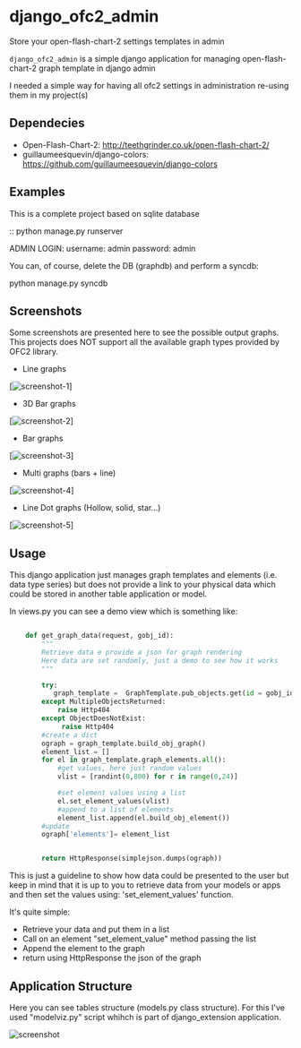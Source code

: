 django_ofc2_admin
=================

Store your open-flash-chart-2 settings templates in admin


``django_ofc2_admin`` is a simple django application for managing
open-flash-chart-2 graph template in django admin

I needed a simple way for having all ofc2 settings in administration re-using
them in my project(s)


Dependecies
-----------

* Open-Flash-Chart-2: http://teethgrinder.co.uk/open-flash-chart-2/
* guillaumeesquevin/django-colors: https://github.com/guillaumeesquevin/django-colors



Examples
--------

This is a complete project based on sqlite database

::
python manage.py runserver


ADMIN LOGIN:
  username: admin
  password: admin

You can, of course, delete the DB (graphdb) and perform a syncdb:

python manage.py syncdb




Screenshots
-----------------------

Some screenshots are presented here to see the possible output graphs.
This projects does NOT support all the available graph types provided by OFC2 library.

* Line graphs

[![screenshot-1](https://github.com/hcsturix74/django_ofc2_admin/tree/master/screenshots/screenshot-1.png)]

* 3D Bar graphs

[![screenshot-2](https://github.com/hcsturix74/django_ofc2_admin/tree/master/screenshots/screenshot-2.png)]


* Bar graphs

[![screenshot-3](https://github.com/hcsturix74/django_ofc2_admin/tree/master/screenshots/screenshot-3.png)]


* Multi graphs (bars + line)

[![screenshot-4](https://github.com/hcsturix74/django_ofc2_admin/tree/master/screenshots/screenshot-4.png)]


* Line Dot graphs (Hollow, solid, star...)

[![screenshot-5](https://github.com/hcsturix74/django_ofc2_admin/tree/master/screenshots/screenshot-5.png)]


Usage
-----------------------

This django application just manages graph templates and elements (i.e. data type series) but does not provide
a link to your physical data which could be stored in another table application or model.

In views.py you can see a demo view which is something like:

```python

    def get_graph_data(request, gobj_id):
        """
        Retrieve data e provide a json for graph rendering
        Here data are set randomly, just a demo to see how it works
        """

        try:
           graph_template =  GraphTemplate.pub_objects.get(id = gobj_id)
        except MultipleObjectsReturned:
            raise Http404
        except ObjectDoesNotExist:
             raise Http404
        #create a dict
        ograph = graph_template.build_obj_graph()
        element_list = []
        for el in graph_template.graph_elements.all():
            #get values, here just random values
            vlist = [randint(0,800) for r in range(0,24)]

            #set element values using a list
            el.set_element_values(vlist)
            #append to a list of elements
            element_list.append(el.build_obj_element())
        #update
        ograph['elements']= element_list


        return HttpResponse(simplejson.dumps(ograph))

```

This is just a guideline to show how data could be presented to the user but keep in mind that
it is up to you to retrieve data from your models or apps and then set the values using:
'set_element_values' function.

It's quite simple:
 * Retrieve your data and put them in a list
 * Call on an element "set_element_value" method passing the list
 * Append the element to the graph
 * return using HttpResponse the json of the graph





Application Structure
-----------------------------------------

Here you can see tables structure (models.py class structure).
For this I've used "modelviz.py" script whihch is part of django_extension application.

![screenshot](https://github.com/hcsturix74/django_ofc2_admin/tree/master/screenshots/ofcgraphs_models.png)